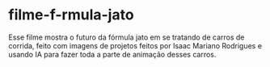 # filme-f-rmula-jato
Esse filme mostra o futuro da fórmula jato em se tratando de carros de corrida, feito com imagens de projetos feitos por Isaac Mariano Rodrigues e usando IA para fazer toda a parte de animação desses carros.

